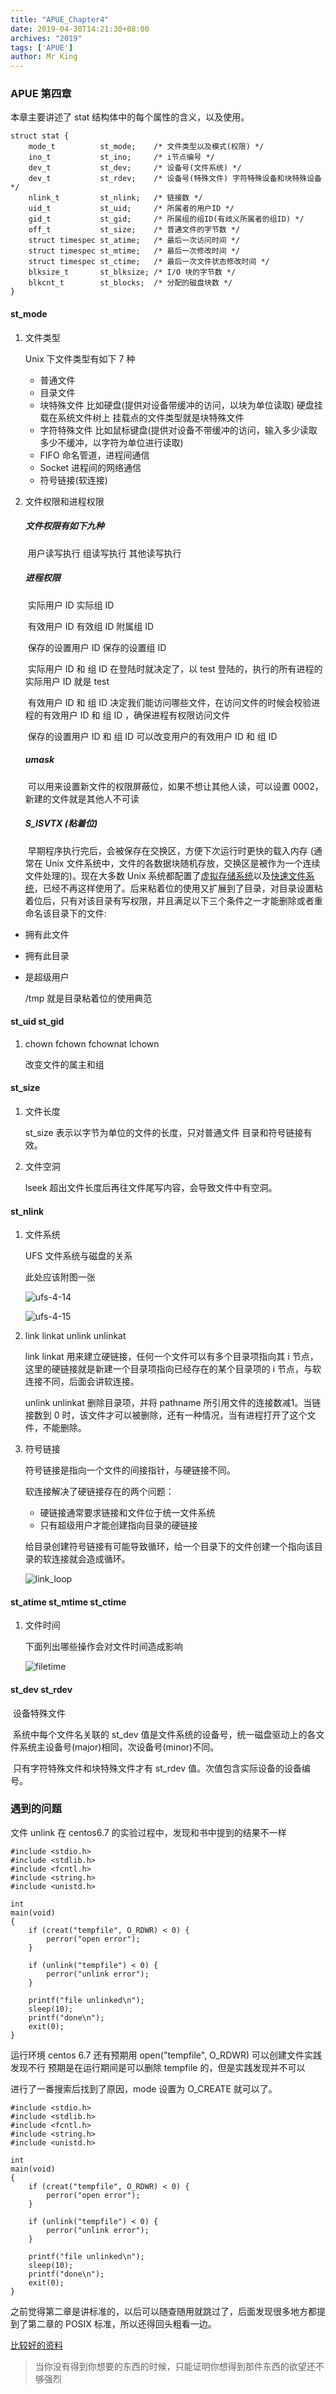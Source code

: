 ```yaml
---
title: "APUE_Chapter4"
date: 2019-04-30T14:21:30+08:00
archives: "2019"
tags: ['APUE']
author: Mr King
---
```


### APUE 第四章

本章主要讲述了 stat 结构体中的每个属性的含义，以及使用。

```
struct stat {
    mode_t          st_mode;    /* 文件类型以及模式(权限) */
    ino_t           st_ino;	    /* i节点编号 */
    dev_t           st_dev;	    /* 设备号(文件系统) */
    dev_t           st_rdev;    /* 设备号(特殊文件) 字符特殊设备和块特殊设备 */
    nlink_t         st_nlink;   /* 链接数 */
    uid_t           st_uid;	    /* 所属者的用户ID */
    gid_t           st_gid;	    /* 所属组的组ID(有歧义所属者的组ID) */
    off_t           st_size;    /* 普通文件的字节数 */
    struct timespec	st_atime;   /* 最后一次访问时间 */
    struct timespec st_mtime;   /* 最后一次修改时间 */
    struct timespec st_ctime;   /* 最后一次文件状态修改时间 */
    blksize_t       st_blksize; /* I/O 块的字节数 */
    blkcnt_t        st_blocks;  /* 分配的磁盘块数 */
}
```



#### st_mode

1. 文件类型

   Unix 下文件类型有如下 7 种

   * 普通文件
   * 目录文件
   * 块特殊文件 比如硬盘(提供对设备带缓冲的访问，以块为单位读取) 硬盘挂载在系统文件树上 挂载点的文件类型就是块特殊文件
   * 字符特殊文件 比如鼠标键盘(提供对设备不带缓冲的访问，输入多少读取多少不缓冲，以字符为单位进行读取) 
   * FIFO 命名管道，进程间通信
   * Socket 进程间的网络通信
   * 符号链接(软连接)

2. 文件权限和进程权限

   ##### 文件权限有如下九种

   ​	用户读写执行 组读写执行 其他读写执行

   ##### 进程权限

   ​	实际用户 ID 实际组 ID 

   ​	有效用户 ID 有效组 ID 附属组 ID 

   ​	保存的设置用户 ID 保存的设置组 ID 

   ​	实际用户 ID 和 组 ID 在登陆时就决定了，以 test 登陆的，执行的所有进程的 实际用户 ID 就是 test

   ​	有效用户 ID 和 组 ID 决定我们能访问哪些文件，在访问文件的时候会校验进程的有效用户 ID 和 组 ID ，确保进程有权限访问文件

   ​	保存的设置用户 ID 和 组 ID 可以改变用户的有效用户 ID 和 组 ID

   ##### umask

   ​	可以用来设置新文件的权限屏蔽位，如果不想让其他人读，可以设置 0002，新建的文件就是其他人不可读

   ##### S_ISVTX (粘着位)

   ​	早期程序执行完后，会被保存在交换区，方便下次运行时更快的载入内存 (通常在 Unix 文件系统中，文件的各数据块随机存放，交换区是被作为一个连续文件处理的)。现在大多数 Unix 系统都配置了[虚拟存储系统](<https://www.tldp.org/LDP/tlk/mm/memory.html>)以及[快速文件系统](<https://en.wikipedia.org/wiki/Unix_File_System>)，已经不再这样使用了。后来粘着位的使用又扩展到了目录，对目录设置粘着位后，只有对该目录有写权限，并且满足以下三个条件之一才能删除或者重命名该目录下的文件:

* 拥有此文件
* 拥有此目录
* 是超级用户

   /tmp 就是目录粘着位的使用典范



#### st_uid st_gid

1. chown fchown fchownat lchown

   改变文件的属主和组

#### st_size

1. 文件长度

   st_size 表示以字节为单位的文件的长度，只对普通文件 目录和符号链接有效。

2. 文件空洞

   lseek 超出文件长度后再往文件尾写内容，会导致文件中有空洞。

#### st_nlink

1. 文件系统

   UFS 文件系统与磁盘的关系

   此处应该附图一张

   ![ufs-4-14](https://hurryking.github.io/img/APUE_4_14.png)

   ![ufs-4-15](https://hurryking.github.io/img/APUE_4_15.png)

2. link linkat unlink unlinkat

   link linkat 用来建立硬链接，任何一个文件可以有多个目录项指向其 i 节点，这里的硬链接就是新建一个目录项指向已经存在的某个目录项的 i 节点，与软连接不同，后面会讲软连接。

   unlink unlinkat 删除目录项，并将 pathname 所引用文件的连接数减1。当链接数到 0 时，该文件才可以被删除，还有一种情况，当有进程打开了这个文件，不能删除。

3. 符号链接

   符号链接是指向一个文件的间接指针，与硬链接不同。

   软连接解决了硬链接存在的两个问题：

   * 硬链接通常要求链接和文件位于统一文件系统
   * 只有超级用户才能创建指向目录的硬链接

   给目录创建符号链接有可能导致循环，给一个目录下的文件创建一个指向该目录的软连接就会造成循环。

   ![link_loop](https://hurryking.github.io/img/link_loop.png)

#### st_atime st_mtime st_ctime

1. 文件时间

   下面列出哪些操作会对文件时间造成影响

   ![filetime](https://hurryking.github.io/img/AUPE_filetime.png)

#### st_dev st_rdev

​	设备特殊文件

​	系统中每个文件名关联的 st_dev 值是文件系统的设备号，统一磁盘驱动上的各文件系统主设备号(major)相同，次设备号(minor)不同。

​	只有字符特殊文件和块特殊文件才有 st_rdev 值。次值包含实际设备的设备编号。

### 遇到的问题

   文件 unlink 在 centos6.7 的实验过程中，发现和书中提到的结果不一样

```
#include <stdio.h>
#include <stdlib.h>
#include <fcntl.h>
#include <string.h>
#include <unistd.h>

int
main(void)
{
    if (creat("tempfile", O_RDWR) < 0) {
        perror("open error");
    }

    if (unlink("tempfile") < 0) {
        perror("unlink error");
    }

    printf("file unlinked\n");
    sleep(10);
    printf("done\n");
    exit(0);
}

```

运行环境 centos 6.7
还有预期用 open("tempfile", O_RDWR) 可以创建文件实践发现不行
预期是在运行期间是可以删除 tempfile 的，但是实践发现并不可以

进行了一番搜索后找到了原因，mode 设置为 O_CREATE 就可以了。

```
#include <stdio.h>
#include <stdlib.h>
#include <fcntl.h>
#include <string.h>
#include <unistd.h>

int
main(void)
{
    if (creat("tempfile", O_RDWR) < 0) {
        perror("open error");
    }

    if (unlink("tempfile") < 0) {
        perror("unlink error");
    }

    printf("file unlinked\n");
    sleep(10);
    printf("done\n");
    exit(0);
}
```

之前觉得第二章是讲标准的，以后可以随查随用就跳过了，后面发现很多地方都提到了第二章的 POSIX 标准，所以还得回头粗看一边。

[比较好的资料](http://www.cnblogs.com/0xcafebabe/p/4430632.html)

> 当你没有得到你想要的东西的时候，只能证明你想得到那件东西的欲望还不够强烈